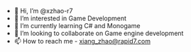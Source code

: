 - 👋 Hi, I’m @xzhao-r7
- 👀 I’m interested in Game Development
- 🌱 I’m currently learning C# and Monogame
- 💞️ I’m looking to collaborate on Game engine development
- 📫 How to reach me - xiang_zhao@rapid7.com

<!---
xzhao-r7/xzhao-r7 is a ✨ special ✨ repository because its `README.md` (this file) appears on your GitHub profile.
You can click the Preview link to take a look at your changes.
--->
